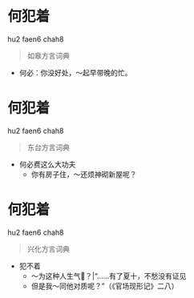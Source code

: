 # 何犯着
hu2 faen6 chah8
> 如皋方言词典
- 何必：你没好处，～起早带晚的忙。

# 何犯着
hu2 faen6 chah8
> 东台方言词典
- 何必费这么大功夫
  - 你有房子住，～还烦神砌新屋呢？

# 何犯着
hu2 faen6 chah8
> 兴化方言词典
- 犯不着
  - ～为这种人生气𪠸？|“……有了夏十，不愁没有证见
  - 但是我～同他对质呢？”（《官场现形记》二八）

